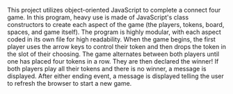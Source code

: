 This project utilizes object-oriented JavaScript to complete a connect four game. In this program, heavy use is made of JavaScript's class constructors to create each aspect of the game (the players, tokens, board, spaces, and game itself). The program is highly modular, with each aspect coded in its own file for high readability. When the game begins, the first player uses the arrow keys to control their token and then drops the token in the slot of their choosing. The game alternates between both players until one has placed four tokens in a row. They are then declared the winner! If both players play all their tokens and there is no winner, a message is displayed. After either ending event, a message is displayed telling the user to refresh the browser to start a new game. 
